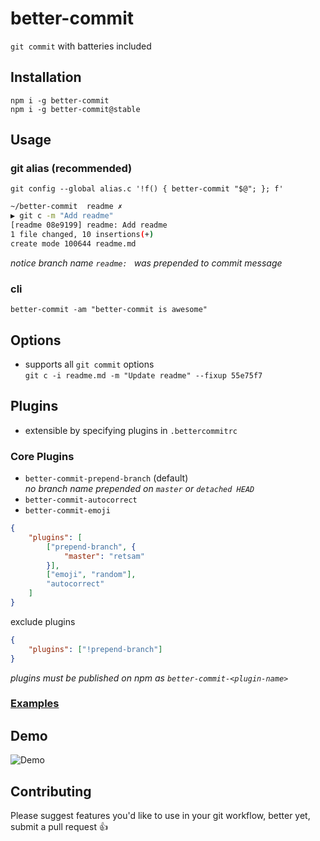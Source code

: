 # better-commit
`git commit` with batteries included

## Installation
`npm i -g better-commit`  
`npm i -g better-commit@stable`

## Usage

### git alias (recommended)
`git config --global alias.c '!f() { better-commit "$@"; }; f'`

```sh
~/better-commit  readme ✗
▶ git c -m "Add readme"
[readme 08e9199] readme: Add readme
1 file changed, 10 insertions(+)
create mode 100644 readme.md
```

*notice branch name `readme: ` was prepended to commit message*

### cli
`better-commit -am "better-commit is awesome"`

## Options
- supports all `git commit` options  
`git c -i readme.md -m "Update readme" --fixup 55e75f7`


## Plugins
- extensible by specifying plugins in `.bettercommitrc`

### Core Plugins
- `better-commit-prepend-branch` (default)  
*no branch name prepended on `master` or `detached HEAD`*
- `better-commit-autocorrect`
- `better-commit-emoji`

```json
{
    "plugins": [
        ["prepend-branch", {
            "master": "retsam"
        }],
        ["emoji", "random"],
        "autocorrect"
    ]
}
```

exclude plugins
```json
{
    "plugins": ["!prepend-branch"]
}

```
*plugins must be published on npm as `better-commit-<plugin-name>`*

### [Examples](https://github.com/amerani/better-commit-examples)

## Demo
![Demo](https://raw.githubusercontent.com/amerani/better-commit/master/better-commit-demo.gif)

## Contributing
Please suggest features you'd like to use in your git workflow, better yet, submit a pull request :thumbsup:
